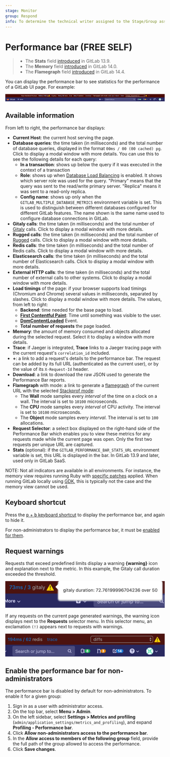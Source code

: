```yaml
---
stage: Monitor
group: Respond
info: To determine the technical writer assigned to the Stage/Group associated with this page, see https://about.gitlab.com/handbook/engineering/ux/technical-writing/#assignments
---
```


# Performance bar **(FREE SELF)**

> - The **Stats** field [introduced](https://gitlab.com/gitlab-org/gitlab/-/issues/271551) in GitLab 13.9.
> - The **Memory** field [introduced](https://gitlab.com/gitlab-org/gitlab/-/issues/330736) in GitLab 14.0.
> - The **Flamegraph** field [introduced](https://gitlab.com/gitlab-org/gitlab/-/issues/30275) in GitLab 14.4.

You can display the performance bar to see statistics for the performance of a GitLab UI page.
For example:

![Performance bar](img/performance_bar_v14_4.png)

## Available information

From left to right, the performance bar displays:

- **Current Host**: the current host serving the page.
- **Database queries**: the time taken (in milliseconds) and the total number
  of database queries, displayed in the format `00ms / 00 (00 cached) pg`. Click to display
  a modal window with more details. You can use this to see the following
  details for each query:
  - **In a transaction**: shows up below the query if it was executed in
    the context of a transaction
  - **Role**: shows up when [Database Load Balancing](../../postgresql/database_load_balancing.md)
    is enabled. It shows which server role was used for the query.
    "Primary" means that the query was sent to the read/write primary server.
    "Replica" means it was sent to a read-only replica.
  - **Config name**: shows up only when the
    `GITLAB_MULTIPLE_DATABASE_METRICS` environment variable is set. This is
    used to distinguish between different databases configured for different
    GitLab features. The name shown is the same name used to configure database
    connections in GitLab.
- **Gitaly calls**: the time taken (in milliseconds) and the total number of
  [Gitaly](../../gitaly/index.md) calls. Click to display a modal window with more
  details.
- **Rugged calls**: the time taken (in milliseconds) and the total number of
  [Rugged](../../nfs.md#improving-nfs-performance-with-gitlab) calls.
  Click to display a modal window with more details.
- **Redis calls**: the time taken (in milliseconds) and the total number of
  Redis calls. Click to display a modal window with more details.
- **Elasticsearch calls**: the time taken (in milliseconds) and the total number of
  Elasticsearch calls. Click to display a modal window with more details.
- **External HTTP calls**: the time taken (in milliseconds) and the total
  number of external calls to other systems. Click to display a modal window
  with more details.
- **Load timings** of the page: if your browser supports load timings (Chromium
  and Chrome) several values in milliseconds, separated by slashes.
  Click to display a modal window with more details. The values, from left to right:
  - **Backend**: time needed for the base page to load.
  - [**First Contentful Paint**](https://web.dev/first-contentful-paint/):
    Time until something was visible to the user.
  - [**DomContentLoaded**](https://developers.google.com/web/fundamentals/performance/critical-rendering-path/measure-crp) Event.
  - **Total number of requests** the page loaded.
- **Memory**: the amount of memory consumed and objects allocated during the selected request.
  Select it to display a window with more details.
- **Trace**: if Jaeger is integrated, **Trace** links to a Jaeger tracing page
  with the current request's `correlation_id` included.
- **+**: a link to add a request's details to the performance bar. The request
  can be added by its full URL (authenticated as the current user), or by the value of
  its `X-Request-Id` header.
- **Download**: a link to download the raw JSON used to generate the Performance Bar reports.
- **Flamegraph** with mode: a link to generate a [flamegraph](../../../development/profiling.md#speedscope-flamegraphs)
  of the current URL with the selected [Stackprof mode](https://github.com/tmm1/stackprof#sampling):
  - The **Wall** mode samples every *interval* of the time on a clock on a wall. The interval is set to `10100` microseconds.
  - The **CPU** mode samples every *interval* of CPU activity. The interval is set to `10100` microseconds.
  - The **Object** mode samples every *interval*. The interval is set to `100` allocations.
- **Request Selector**: a select box displayed on the right-hand side of the
  Performance Bar which enables you to view these metrics for any requests made while
  the current page was open. Only the first two requests per unique URL are captured.
- **Stats** (optional): if the `GITLAB_PERFORMANCE_BAR_STATS_URL` environment variable is set,
  this URL is displayed in the bar. In GitLab 13.9 and later, used only in GitLab SaaS.

NOTE:
Not all indicators are available in all environments. For instance, the memory view
requires running Ruby with [specific patches](https://gitlab.com/gitlab-org/gitlab-build-images/-/blob/master/patches/ruby/2.7.4/thread-memory-allocations-2.7.patch)
applied. When running GitLab locally using [GDK](../../../development/contributing/index.md#gitlab-development-kit),
this is typically not the case and the memory view cannot be used.

## Keyboard shortcut

Press the [<kbd>p</kbd> + <kbd>b</kbd> keyboard shortcut](../../../user/shortcuts.md) to display
the performance bar, and again to hide it.

For non-administrators to display the performance bar, it must be
[enabled for them](#enable-the-performance-bar-for-non-administrators).

## Request warnings

Requests that exceed predefined limits display a warning **{warning}** icon and
explanation next to the metric. In this example, the Gitaly call duration
exceeded the threshold.

![Gitaly call duration exceeded threshold](img/performance_bar_gitaly_threshold.png)

If any requests on the current page generated warnings, the warning icon displays
next to the **Requests** selector menu. In this selector menu, an exclamation `(!)`
appears next to requests with warnings.

![Request selector showing two requests with warnings](img/performance_bar_request_selector_warning.png)

## Enable the performance bar for non-administrators

The performance bar is disabled by default for non-administrators. To enable it
for a given group:

1. Sign in as a user with administrator access.
1. On the top bar, select **Menu > Admin**.
1. On the left sidebar, select **Settings > Metrics and profiling**
   (`admin/application_settings/metrics_and_profiling`), and expand
   **Profiling - Performance bar**.
1. Click **Allow non-administrators access to the performance bar**.
1. In the **Allow access to members of the following group** field, provide the full path of the
   group allowed to access the performance.
1. Click **Save changes**.
